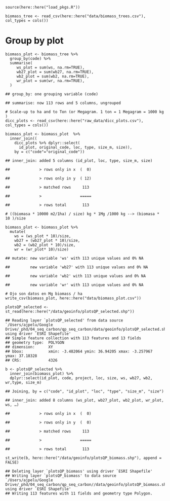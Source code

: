     source(here::here("load_pkgs.R"))

    biomass_tree <- read_csv(here::here("data/biomass_trees.csv"), col_types = cols())

Group by plot
=============

    biomass_plot <- biomass_tree %>% 
      group_by(code) %>% 
      summarise(
         ws_plot = sum(ws, na.rm=TRUE),
         wb27_plot = sum(wb27, na.rm=TRUE),
         wb2_plot = sum(wb2, na.rm=TRUE),
         wr_plot = sum(wr, na.rm=TRUE),
      )

    ## group_by: one grouping variable (code)

    ## summarise: now 113 rows and 5 columns, ungrouped

    # Scale-up to ha and to Ton (or Megagram. 1 ton = 1 Megagram = 1000 kg )
    dicc_plots <- read_csv(here::here("raw_data/dicc_plots.csv"), col_types = cols())   

    biomass_plot <- biomass_plot  %>% 
      inner_join((
        dicc_plots %>% dplyr::select(
          id_plot, original_code, loc, type, size_m, size)), 
        by = c("code"="original_code"))

    ## inner_join: added 5 columns (id_plot, loc, type, size_m, size)

    ##             > rows only in x  (  0)

    ##             > rows only in y  ( 12)

    ##             > matched rows     113

    ##             >                 =====

    ##             > rows total       113

    # ((biomasa * 10000 m2/1ha) / size) kg * 1Mg /1000 kg --> (biomasa * 10 )/size 

    biomass_plot <- biomass_plot %>% 
      mutate(
        ws = (ws_plot * 10)/size,
        wb27 = (wb27_plot * 10)/size, 
        wb2 = (wb2_plot * 10)/size, 
        wr = (wr_plot* 10)/size) 

    ## mutate: new variable 'ws' with 113 unique values and 0% NA

    ##         new variable 'wb27' with 113 unique values and 0% NA

    ##         new variable 'wb2' with 113 unique values and 0% NA

    ##         new variable 'wr' with 113 unique values and 0% NA

    # Ojo son datos en Mg biomass / ha 
    write_csv(biomass_plot, here::here("data/biomass_plot.csv"))

    plotsQP_selected <- st_read(here::here("/data/geoinfo/plotsQP_selected.shp"))

    ## Reading layer `plotsQP_selected' from data source `/Users/ajpelu/Google Drive/_phd/04_seq_carbon/qp_seq_carbon/data/geoinfo/plotsQP_selected.shp' using driver `ESRI Shapefile'
    ## Simple feature collection with 113 features and 13 fields
    ## geometry type:  POLYGON
    ## dimension:      XY
    ## bbox:           xmin: -3.482064 ymin: 36.94205 xmax: -3.257967 ymax: 37.18328
    ## CRS:            4326

    b <- plotsQP_selected %>% 
      inner_join(biomass_plot) %>% 
      dplyr::select(id_plot, code, project, loc, size, ws, wb27, wb2, wr,type, size_m)

    ## Joining, by = c("code", "id_plot", "loc", "type", "size_m", "size")

    ## inner_join: added 8 columns (ws_plot, wb27_plot, wb2_plot, wr_plot, ws, …)

    ##             > rows only in x  (  0)

    ##             > rows only in y  (  0)

    ##             > matched rows     113

    ##             >                 =====

    ##             > rows total       113

    st_write(b, here::here("/data/geoinfo/plotsQP_biomass.shp"), append = FALSE)

    ## Deleting layer `plotsQP_biomass' using driver `ESRI Shapefile'
    ## Writing layer `plotsQP_biomass' to data source `/Users/ajpelu/Google Drive/_phd/04_seq_carbon/qp_seq_carbon//data/geoinfo/plotsQP_biomass.shp' using driver `ESRI Shapefile'
    ## Writing 113 features with 11 fields and geometry type Polygon.
